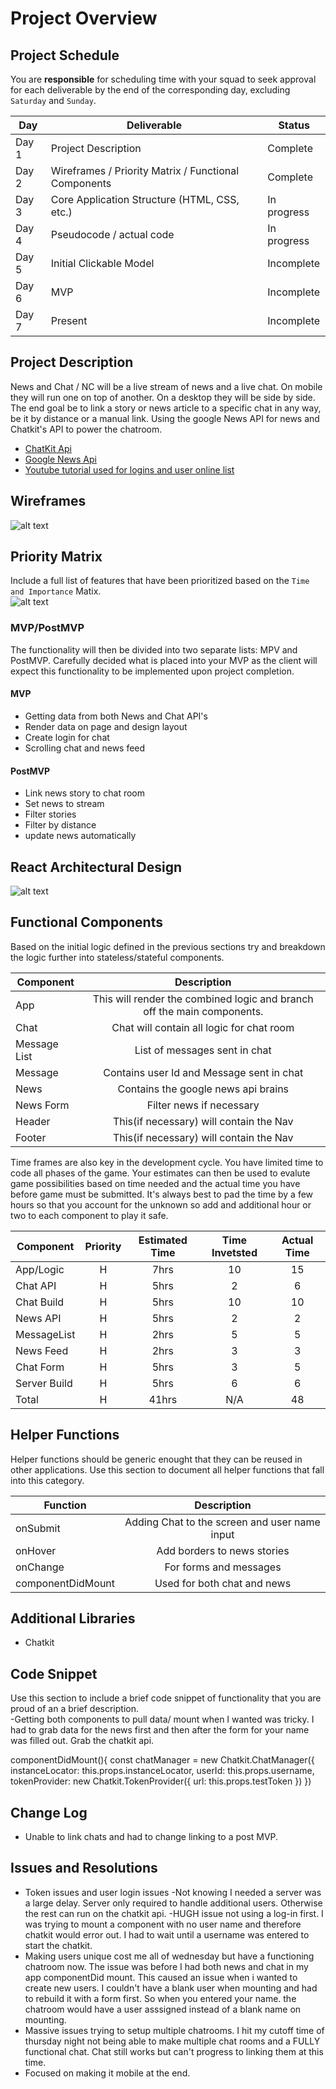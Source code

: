 # Project Overview

## Project Schedule

You are **responsible** for scheduling time with your squad to seek approval for each deliverable by the end of the corresponding day, excluding `Saturday` and `Sunday`.

|  Day | Deliverable | Status
|---|---| ---|
|Day 1| Project Description | Complete
|Day 2| Wireframes / Priority Matrix / Functional Components | Complete
|Day 3| Core Application Structure (HTML, CSS, etc.) | In progress
|Day 4| Pseudocode / actual code | In progress
|Day 5| Initial Clickable Model  | Incomplete
|Day 6| MVP | Incomplete
|Day 7| Present | Incomplete


## Project Description

News and Chat / NC will be a live stream of news and a live chat. On mobile they will run one on top of another. On a desktop they will be side by side.  The end goal be to link a story or news article to a specific chat in any way, be it by distance or a manual link. Using the google News API for news and Chatkit's API to power the chatroom.

- [ChatKit Api](https://pusher.com/chatkit)
- [Google News Api](https://newsapi.org/s/google-news-api)
- [Youtube tutorial used for logins and user online list](https://www.youtube.com/watch?v=6vcIW0CO07k&t=1024s)

## Wireframes

![alt text](https://imgur.com/9FfZ9El.jpg)

## Priority Matrix

Include a full list of features that have been prioritized based on the `Time and Importance` Matix.  
![alt text](https://imgur.com/TfD93YA.jpg)

### MVP/PostMVP

The functionality will then be divided into two separate lists: MPV and PostMVP.  Carefully decided what is placed into your MVP as the client will expect this functionality to be implemented upon project completion.  

#### MVP 

- Getting data from both News and Chat API's
- Render data on page and design layout
- Create login for chat
- Scrolling chat and news feed


#### PostMVP 

- Link news story to chat room
- Set news to stream
- Filter stories
- Filter by distance
- update news automatically

## React Architectural Design

![alt text](https://imgur.com/ZtUl7lQ.jpg)

## Functional Components

Based on the initial logic defined in the previous sections try and breakdown the logic further into stateless/stateful components. 

| Component | Description | 
| --- | :---: |  
| App     | This will render the combined logic and branch off the main components. 
| Chat    | Chat will contain all logic for chat room |
| Message List | List of messages sent in chat |
| Message | Contains user Id and Message sent in chat |
| News    | Contains the google news api brains |
| News Form | Filter news if necessary |
| Header | This(if necessary) will contain the Nav |
| Footer | This(if necessary) will contain the Nav | 


Time frames are also key in the development cycle.  You have limited time to code all phases of the game.  Your estimates can then be used to evalute game possibilities based on time needed and the actual time you have before game must be submitted. It's always best to pad the time by a few hours so that you account for the unknown so add and additional hour or two to each component to play it safe.

| Component | Priority | Estimated Time | Time Invetsted | Actual Time |
| --- | :---: |  :---: | :---: | :---: |
| App/Logic | H | 7hrs| 10 | 15 |
| Chat API | H | 5hrs| 2 | 6 |
| Chat Build | H | 5hrs| 10 | 10|
| News API | H | 5hrs| 2 | 2 |
| MessageList| H | 2hrs| 5 |5 |
| News Feed| H | 2hrs| 3 | 3 |
| Chat Form | H | 5hrs| 3 | 5 |
| Server Build | H | 5hrs | 6 | 6|
| Total | H | 41hrs| N/A | 48 |

## Helper Functions
Helper functions should be generic enought that they can be reused in other applications. Use this section to document all helper functions that fall into this category.

| Function | Description | 
| --- | :---: |  
| onSubmit | Adding Chat to the screen and user name input | 
| onHover | Add borders to news stories | 
| onChange | For forms and messages | 
| componentDidMount | Used for both chat and news |


## Additional Libraries
- Chatkit

## Code Snippet

Use this section to include a brief code snippet of functionality that you are proud of an a brief description.  
-Getting both components to pull data/ mount when I wanted was tricky.  I had to grab data for the news first and then after the form for your name was filled out. Grab the chatkit api.

 componentDidMount(){
      const chatManager = new Chatkit.ChatManager({
        instanceLocator: this.props.instanceLocator,
        userId: this.props.username,
        tokenProvider: new Chatkit.TokenProvider({
          url: this.props.testToken
        })
      })


## Change Log
- Unable to link chats and had to change linking to a post MVP.

## Issues and Resolutions
- Token issues and user login issues -Not knowing I needed a server was a large delay. Server only required to handle additional users. Otherwise the rest can run on the chatkit api. -HUGH issue not using a log-in first. I was trying to mount a component with no user name and therefore chatkit would error out. I had to wait until a username was entered to start the chatkit.
- Making users unique cost me all of wednesday but have a functioning chatroom now. The issue was before I had both news and chat in my app componentDid mount.
This caused an issue when i wanted to create new users. I couldn't have a blank user when mounting and had to rebuild it with a form first. So when you entered your name. the chatroom would have a user asssigned instead of a blank name on mounting.
- Massive issues trying to setup multiple chatrooms. I hit my cutoff time of thursday night not being able to make multiple chat rooms and a FULLY functional chat. Chat still works but can't progress to linking them at this time.
- Focused on making it mobile at the end.

<!--#### SAMPLE.....
**ERROR**: app.js:34 Uncaught SyntaxError: Unexpected identifier                                
**RESOLUTION**: Missing comma after first object in sources {} object
-->
